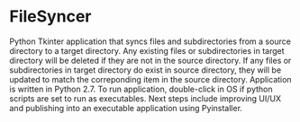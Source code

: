 # FileSyncer
Python Tkinter application that syncs files and subdirectories from a source directory to a target directory. Any existing files
or subdirectories in target directory will be deleted if they are not in the source directory. If any files or subdirectories in 
target directory do exist in source directory, they will be updated to match the correponding item in the source directory. Application is written in Python 2.7. To run application, double-click in OS if python scripts are set to run as executables. Next steps include improving UI/UX and publishing into an executable application using Pyinstaller.
